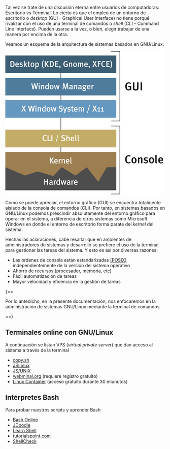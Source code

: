 Tal vez se trate de una discusión eterna entre usuarios de computadoras: Escritorio vs Terminal. Lo cierto es que el empleo de un entorno de escritorio o _desktop_ (GUI - Graphical User Interface) no tiene porqué rivalizar con el uso de una terminal de comandos  o _shell_ (CLI - Command Line Interface). Pueden usarse a la vez, o bien, elegir trabajar de una manera por encima de la otra. 

Veamos un esquema de la arquitectura de sistemas basados en GNU/Linux:

![Arquitectura de GNU/Linux](imgGNULinux/linux-architecture.jpg)

Como se puede apreciar, el entorno gráfico (GUI) se encuentra totalmente aislado de la consola de comandos (CLI). Por tanto, en sistemas basados en GNU/Linux podemos prescindir absolutamente del entorno gráfico para operar en el sistema, a diferencia de otros sistemas como Microsoft Windows en donde el entorno de escritorio forma parate del _kernel_ del sistema. 

Hechas las aclaraciones, cabe resaltar que en ambientes de administradores de sistemas y desarrollo se prefiere el uso de la terminal para gestionar las tareas del sistema. Y esto es así por diversas razones: 

* Las órdenes de consola están estandarizadas [(POSIX)](https://es.wikipedia.org/wiki/POSIX) independientemente de la versión del sistema operativo
* Ahorro de recursos (procesador, memoria, etc)
* Fácil automatización de tareas
* Mayor velocidad y eficencia en la gestión de tareas

{==

Por lo antedicho, en la presente documentación, nos enfocaremos en la administración de sistemas GNU/Linux mediante la terminal de comandos. 

==}



## Terminales online con GNU/Linux
A continuación se listan VPS (_virtual private server_) que dan acceso al sistema a través de la terminal

* [copy.sh](https://copy.sh/v86/?profile=linux26)
* [JSLinux](https://bellard.org/jslinux/)
* [JS/UNIX](https://www.masswerk.at/jsuix/index.html)
* [webminal.org](http://www.webminal.org) (requiere registro gratuito)
* [Linux Container](https://linuxcontainers.org/lxd/try-it/) (acceso gratuito durante 30 miunutos)



## Intérpretes Bash
Para probar nuestros scripts y aprender Bash

* [Bash Online](https://paiza.io/en/projects/new?language=bash)
* [JDoodle](https://www.jdoodle.com/test-bash-shell-script-online/)
* [Learn Shell](https://www.learnshell.org/)
* [tutorialspoint.com](https://www.tutorialspoint.com/unix_terminal_online.php)
* [ShellCheck](https://www.shellcheck.net/)

